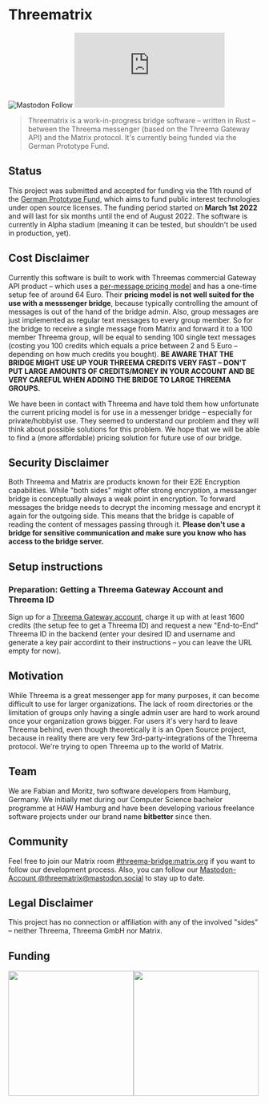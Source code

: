 # Threematrix
![Mastodon Follow](https://img.shields.io/mastodon/follow/107838426834517530?domain=https%3A%2F%2Fmastodon.social&style=social) 
![Matrix](https://img.shields.io/matrix/threematrix:matrix.org?label=Chat%20on%20Matrix&style=social)
> Threematrix is a work-in-progress bridge software – written in Rust – between the Threema messenger (based on the Threema Gateway API) and the Matrix protocol. It's currently being funded via the German Prototype Fund.

## Status
This project was submitted and accepted for funding via the 11th round of the [German Prototype Fund](https://prototypefund.de/), which aims to fund public interest technologies under open source licenses. The funding period started on **March 1st 2022** and will last for six months until the end of August 2022. The software is currently in Alpha stadium (meaning it can be tested, but shouldn't be used in production, yet).

## Cost Disclaimer
Currently this software is built to work with Threemas commercial Gateway API product – which uses a [per-message pricing model](https://gateway.threema.ch/en/products) and has a one-time setup fee of around 64 Euro. Their **pricing model is not well suited for the use with a messsenger bridge**, because typically controlling the amount of messages is out of the hand of the bridge admin. Also, group messages are just implemented as regular text messages to every group member. So for the bridge to receive a single message from Matrix and forward it to a 100 member Threema group, will be equal to sending 100 single text messages (costing you 100 credits which equals a price between 2 and 5 Euro – depending on how much credits you bought). **BE AWARE THAT THE BRIDGE MIGHT USE UP YOUR THREEMA CREDITS VERY FAST – DON'T PUT LARGE AMOUNTS OF CREDITS/MONEY IN YOUR ACCOUNT AND BE VERY CAREFUL WHEN ADDING THE BRIDGE TO LARGE THREEMA GROUPS.**

We have been in contact with Threema and have told them how unfortunate the current pricing model is for use in a messenger bridge – especially for private/hobbyist use. They seemed to understand our problem and they will think about possible solutions for this problem. We hope that we will be able to find a (more affordable) pricing solution for future use of our bridge.

## Security Disclaimer
Both Threema and Matrix are products known for their E2E Encryption capabilities. While "both sides" might offer strong encryption, a messanger bridge is conceptually always a weak point in encryption. To forward messages the bridge needs to decrypt the incoming message and encrypt it again for the outgoing side. This means that the bridge is capable of reading the content of messages passing through it. **Please don't use a bridge for sensitive communication and make sure you know who has access to the bridge server.**

## Setup instructions
### Preparation: Getting a Threema Gateway Account and Threema ID
Sign up for a [Threema Gateway account](https://gateway.threema.ch/en/signup), charge it up with at least 1600 credits (the setup fee to get a Threema ID) and request a new "End-to-End" Threema ID in the backend (enter your desired ID and username and generate a key pair accordint to their instructions – you can leave the URL empty for now).

## Motivation
While Threema is a great messenger app for many purposes, it can become difficult to use for larger organizations. The lack of room directories or the limitation of groups only having a single admin user are hard to work around once your organization grows bigger. For users it's very hard to leave Threema behind, even though theoretically it is an Open Source project, because in reality there are very few 3rd-party-integrations of the Threema protocol. We're trying to open Threema up to the world of Matrix.

## Team
We are Fabian and Moritz, two software developers from Hamburg, Germany. We initially met during our Computer Science bachelor programme at HAW Hamburg and have been developing various freelance software projects under our brand name **bitbetter** since then.

## Community
Feel free to join our Matrix room [#threema-bridge:matrix.org](https://matrix.to/#/#threema-bridge:matrix.org) if you want to follow our development process. Also, you can follow our [Mastodon-Account @threematrix@mastodon.social](https://mastodon.social/web/@threematrix) to stay up to date.

## Legal Disclaimer
This project has no connection or affiliation with any of the involved "sides" – neither Threema, Threema GmbH nor Matrix.

## Funding
<div style="display: flex;">
<a href="https://www.bmbf.de/"><img src="https://user-images.githubusercontent.com/4677417/159274561-ca7a0f0f-b7cf-4a91-a6bc-b38e1f768b11.svg" width="250px" /></a>
<a href="https://prototypefund.de/project/threematrix-eine-bruecke-zwischen-threema-und-dem-matrix-protokoll/"><img src="https://user-images.githubusercontent.com/4677417/159274772-bd4a0ea2-ef2e-4578-89fe-f87e61d21e73.svg" width="250px" /></a>
</div>

